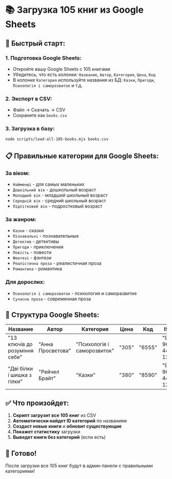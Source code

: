 # 📚 Загрузка 105 книг из Google Sheets

## 🎯 **Быстрый старт:**

### **1. Подготовка Google Sheets:**
- Откройте вашу Google Sheets с 105 книгами
- Убедитесь, что есть колонки: `Название`, `Автор`, `Категория`, `Цена`, `Код`
- В колонке `Категория` используйте названия из БД: `Казки`, `Пригоди`, `Психологія і саморозвиток` и т.д.

### **2. Экспорт в CSV:**
- Файл → Скачать → CSV
- Сохраните как `books.csv`

### **3. Загрузка в базу:**
```bash
node scripts/load-all-105-books.mjs books.csv
```

## 📋 **Правильные категории для Google Sheets:**

### **За віком:**
- `Найменші` - для самых маленьких
- `Дошкільний вік` - дошкольный возраст  
- `Молодший вік` - младший школьный возраст
- `Середній вік` - средний школьный возраст
- `Підлітковий вік` - подростковый возраст

### **За жанром:**
- `Казки` - сказки
- `Пізнавальні` - познавательные
- `Детектив` - детективы
- `Пригоди` - приключения
- `Повість` - повести
- `Фентезі` - фэнтези
- `Реалістична проза` - реалистичная проза
- `Романтика` - романтика

### **Для дорослих:**
- `Психологія і саморозвиток` - психология и саморазвитие
- `Сучасна проза` - современная проза

## 🔧 **Структура Google Sheets:**

| Название | Автор | Категория | Цена | Код | ISBN | Описание | Обложка |
|----------|-------|-----------|------|-----|------|----------|---------|
| "13 ключів до розуміння себе" | "Анна Просвєтова" | "Психологія і саморозвиток" | "305" | "6555" | "978-966-448-1226" | "Книга про розуміння себе..." | "https://res.cloudinary.com/..." |
| "Дві білки і шишка з гілки" | "Рейчел Брайт" | "Казки" | "380" | "8590" | "978-966-448-1227" | "Чарівна історія про дружбу..." | "https://res.cloudinary.com/..." |

## ✅ **Что произойдет:**

1. **Скрипт загрузит все 105 книг** из CSV
2. **Автоматически найдет ID категорий** по названиям
3. **Создаст новые книги** и **обновит существующие**
4. **Покажет статистику** загрузки
5. **Выведет книги без категорий** (если есть)

## 🚀 **Готово!**

После загрузки все 105 книг будут в админ панели с правильными категориями!
